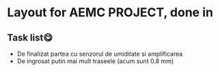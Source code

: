 # Layout for AEMC PROJECT, done in 

## Task list:yum:

- De finalizat partea cu senzorul de umiditate si amplificarea
- De ingrosat putin mai mult traseele (acum sunt 0.8 mm)
